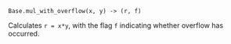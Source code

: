 ```
Base.mul_with_overflow(x, y) -> (r, f)
```

Calculates `r = x*y`, with the flag `f` indicating whether overflow has occurred.
